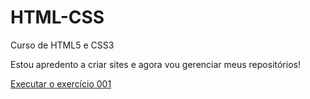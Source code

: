 # HTML-CSS
 Curso de HTML5 e CSS3

Estou apredento a criar sites  e agora vou gerenciar meus repositórios!

<a href="https://joaovitoraraujo2022.github.io/HTML-CSS/exercicios/ex001/index.html">Executar o exercício 001 </a>